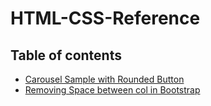 # HTML-CSS-Reference

## Table of contents

* [Carousel Sample with Rounded Button](https://github.com/Rajmohan93/HTML-CSS-Reference/blob/main/Carousel-sample.md)
* [Removing Space between col in Bootstrap](https://github.com/Rajmohan93/HTML-CSS-Reference/blob/main/learnings.md#remove-gap-between-col-in-bootstrap)
